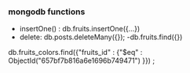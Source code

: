 ### mongodb functions
- insertOne() : db.fruits.insertOne({...})
- delete: db.posts.deleteMany({});
-db.fruits.find({})

db.fruits_colors.find({"fruits_id" : {"$eq" : ObjectId("657bf7b816a6e1696b749471") }}) ;